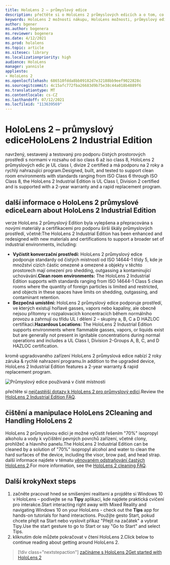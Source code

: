 ```yaml
---
title: HoloLens 2 – průmyslový edice
description: přečtěte si o HoloLens 2 průmyslových edicích a o tom, co dělat, když máte jednu ze svých potřeb.
keywords: HoloLens 2 možnosti nákupu, HoloLens možnosti, průmyslový edice
author: bgener
ms.author: bogenera
ms.reviewer: bogenera
ms.date: 4/12/2021
ms.prod: hololens
ms.topic: article
ms.sitesec: library
ms.localizationpriority: high
audience: HoloLens
manager: yannisle
appliesto:
- HoloLens 2
ms.openlocfilehash: 686510fdda8bb09182d7e32188bb9eef9022828c
ms.sourcegitcommit: 4c15afc772fba26683d9b75e38c44a018b4889f6
ms.translationtype: MT
ms.contentlocale: cs-CZ
ms.lasthandoff: 07/12/2021
ms.locfileid: "113639569"
---
```

# <a name="hololens-2-industrial-edition"></a><span data-ttu-id="80a24-104">HoloLens 2 – průmyslový edice</span><span class="sxs-lookup"><span data-stu-id="80a24-104">HoloLens 2 Industrial Edition</span></span>

<span data-ttu-id="80a24-105">navržený, sestavený a testovaný pro podporu čistých prostorových prostředí s normami v rozsahu od iso class 6 až iso class 8, HoloLens 2 průmyslových edic je UL class I, divize 2 certified a má podporu na 2 roky a rychlý nahrazující program.</span><span class="sxs-lookup"><span data-stu-id="80a24-105">Designed, built, and tested to support clean room environments with standards ranging from ISO Class 6 through ISO Class 8, the HoloLens 2 Industrial Edition is UL Class I, Division 2 certified and is supported with a 2-year warranty and a rapid replacement program.</span></span>

## <a name="learn-about-hololens-2-industrial-edition"></a><span data-ttu-id="80a24-106">další informace o HoloLens 2 průmyslové edice</span><span class="sxs-lookup"><span data-stu-id="80a24-106">Learn about HoloLens 2 Industrial Edition</span></span>

<span data-ttu-id="80a24-107">verze HoloLens 2 průmyslový Edition byla vylepšena a přepracována s novými materiály a certifikacemi pro podporu širší škály průmyslových prostředí, včetně:</span><span class="sxs-lookup"><span data-stu-id="80a24-107">The HoloLens 2 Industrial Edition has been enhanced and redesigned with new materials and certifications to support a broader set of industrial environments, including:</span></span>

- <span data-ttu-id="80a24-108">**Vyčistit konverzační prostředí:** HoloLens 2 průmyslový edice podporuje standardy od čistých místností od ISO 14644-1 třídy 5, kde je množství cizích částic omezené a omezené a objekty v těchto prostorech mají omezení pro shedding, outgassing a kontaminující uchovávání.</span><span class="sxs-lookup"><span data-stu-id="80a24-108">**Clean room environments:** The HoloLens 2 Industrial Edition supports with standards ranging from ISO 14644-1 Class 5 clean rooms where the quantity of foreign particles is limited and restricted, and objects in these spaces have limits on shedding, outgassing, and contaminant retention.</span></span>
- <span data-ttu-id="80a24-109">**Bezpečná umístění:** HoloLens 2 průmyslový edice podporuje prostředí, ve kterých existují hořlavé gasses, vapors nebo kapaliny, ale obecně nejsou přítomny v rozpalovacích koncentracích během normálního provozu a zahrnují ou třídu UL I dělení 2 – skupiny a, B, C a D HAZLOC certifikaci.</span><span class="sxs-lookup"><span data-stu-id="80a24-109">**Hazardous Locations:** The HoloLens 2 Industrial Edition supports environments where flammable gasses, vapors, or liquids exist but are generally not present in ignitable concentrations during normal operations and includes a UL Class I, Division 2-Groups A, B, C, and D HAZLOC certification.</span></span>

<span data-ttu-id="80a24-110">kromě upgradovaného zařízení HoloLens 2 průmyslová edice nabízí 2 roky záruka & rychlé nahrazení programu.</span><span class="sxs-lookup"><span data-stu-id="80a24-110">In addition to the upgraded device, HoloLens 2 Industrial Edition features a 2-year warranty & rapid replacement program.</span></span>

![Průmyslový edice používaná v čisté místnosti](./images/ie-small-pic.png)

<span data-ttu-id="80a24-112">přečtěte si [nejčastější dotazy k HoloLens 2 pro průmyslový edici](hololens2-industrial-edition-faq.md).</span><span class="sxs-lookup"><span data-stu-id="80a24-112">Review the [HoloLens 2 Industrial Edition FAQ](hololens2-industrial-edition-faq.md).</span></span>

## <a name="cleaning-and-handling-hololens-2"></a><span data-ttu-id="80a24-113">čištění a manipulace HoloLens 2</span><span class="sxs-lookup"><span data-stu-id="80a24-113">Cleaning and Handling HoloLens 2</span></span>

<span data-ttu-id="80a24-114">HoloLens 2 průmyslovou edici je možné vyčistit řešením "70%" isopropyl alkoholu a vody k vyčištění pevných povrchů zařízení, včetně clony, prohlížeč a hlavního panelu.</span><span class="sxs-lookup"><span data-stu-id="80a24-114">The HoloLens 2 Industrial Edition can be cleaned by a solution of "70%" isopropyl alcohol and water to clean the hard surfaces of the device, including the visor, brow pad, and head strap.</span></span> <span data-ttu-id="80a24-115">další informace najdete v tématu [věnovaném odstraňování častých HoloLens 2](/hololens/hololens2-maintenance).</span><span class="sxs-lookup"><span data-stu-id="80a24-115">For more information, see the [HoloLens 2 cleaning FAQ](/hololens/hololens2-maintenance).</span></span>

## <a name="next-steps"></a><span data-ttu-id="80a24-116">Další kroky</span><span class="sxs-lookup"><span data-stu-id="80a24-116">Next steps</span></span>

1. <span data-ttu-id="80a24-117">začněte pracovat hned se smíšenými realitami a projděte si Windows 10 v HoloLens – podívejte se na **Tipy** aplikaci, kde najdete praktická cvičení pro interakce.</span><span class="sxs-lookup"><span data-stu-id="80a24-117">Start interacting right away with Mixed Reality and navigating Windows 10 on your HoloLens - check out the **Tips** app for hands-on tutorials for hand interactions.</span></span> <span data-ttu-id="80a24-118">Použijte gesto Start, pokud chcete přejít na Start nebo vyslovit příkaz "Přejít na začátek" a vybrat Tipy.</span><span class="sxs-lookup"><span data-stu-id="80a24-118">Use the start gesture to go to Start or say "Go to Start" and select Tips.</span></span>
1. <span data-ttu-id="80a24-119">kliknutím dole můžete pokračovat v čtení HoloLens 2.</span><span class="sxs-lookup"><span data-stu-id="80a24-119">Click below to continue reading about getting around HoloLens 2.</span></span>

> [!div class="nextstepaction"]
> [<span data-ttu-id="80a24-120">začínáme s HoloLens 2</span><span class="sxs-lookup"><span data-stu-id="80a24-120">Get started with HoloLens 2</span></span>](hololens2-basic-usage.md)